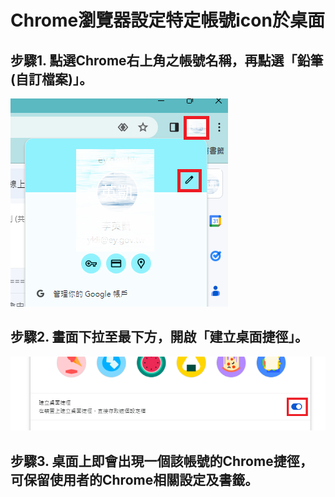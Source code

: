 # Chrome瀏覽器設定特定帳號icon於桌面

## 步驟1. 點選Chrome右上角之帳號名稱，再點選「鉛筆(自訂檔案)」。
![Alt text](images/image01.png)

## 步驟2. 畫面下拉至最下方，開啟「建立桌面捷徑」。
![Alt text](images/image02.png)

## 步驟3. 桌面上即會出現一個該帳號的Chrome捷徑，可保留使用者的Chrome相關設定及書籤。
